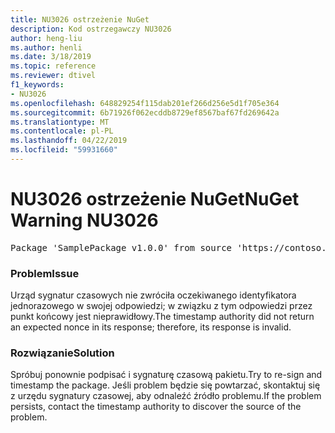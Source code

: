 ```yaml
---
title: NU3026 ostrzeżenie NuGet
description: Kod ostrzegawczy NU3026
author: heng-liu
ms.author: henli
ms.date: 3/18/2019
ms.topic: reference
ms.reviewer: dtivel
f1_keywords:
- NU3026
ms.openlocfilehash: 648829254f115dab201ef266d256e5d1f705e364
ms.sourcegitcommit: 6b71926f062ecddb8729ef8567baf67fd269642a
ms.translationtype: MT
ms.contentlocale: pl-PL
ms.lasthandoff: 04/22/2019
ms.locfileid: "59931660"
---
```

# <a name="nuget-warning-nu3026"></a><span data-ttu-id="198df-103">NU3026 ostrzeżenie NuGet</span><span class="sxs-lookup"><span data-stu-id="198df-103">NuGet Warning NU3026</span></span>

<pre>Package 'SamplePackage v1.0.0' from source 'https://contoso.com/index.json': The timestamp response is invalid. Nonces did not match.</pre>

### <a name="issue"></a><span data-ttu-id="198df-104">Problem</span><span class="sxs-lookup"><span data-stu-id="198df-104">Issue</span></span>

<span data-ttu-id="198df-105">Urząd sygnatur czasowych nie zwróciła oczekiwanego identyfikatora jednorazowego w swojej odpowiedzi; w związku z tym odpowiedzi przez punkt końcowy jest nieprawidłowy.</span><span class="sxs-lookup"><span data-stu-id="198df-105">The timestamp authority did not return an expected nonce in its response; therefore, its response is invalid.</span></span>


### <a name="solution"></a><span data-ttu-id="198df-106">Rozwiązanie</span><span class="sxs-lookup"><span data-stu-id="198df-106">Solution</span></span>

<span data-ttu-id="198df-107">Spróbuj ponownie podpisać i sygnaturę czasową pakietu.</span><span class="sxs-lookup"><span data-stu-id="198df-107">Try to re-sign and timestamp the package.</span></span> <span data-ttu-id="198df-108">Jeśli problem będzie się powtarzać, skontaktuj się z urzędu sygnatury czasowej, aby odnaleźć źródło problemu.</span><span class="sxs-lookup"><span data-stu-id="198df-108">If the problem persists, contact the timestamp authority to discover the source of the problem.</span></span>